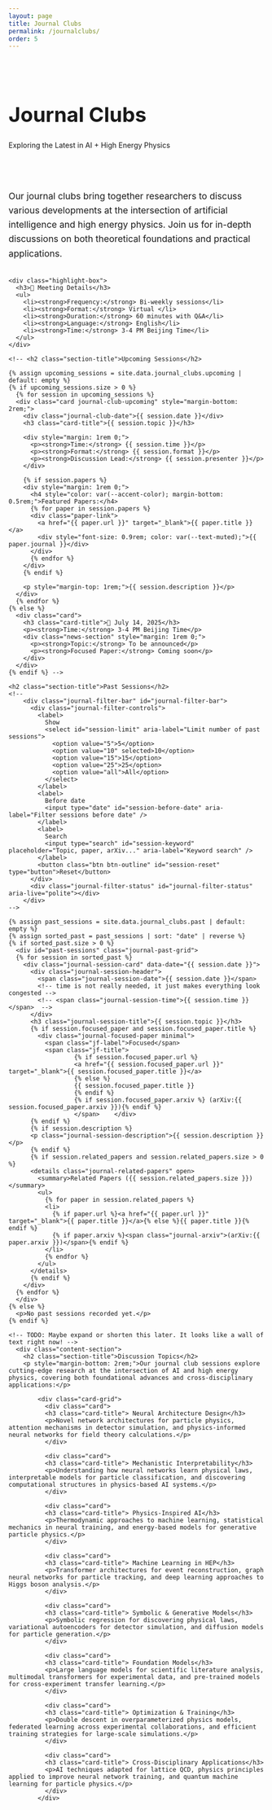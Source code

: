 ```yaml
---
layout: page
title: Journal Clubs
permalink: /journalclubs/
order: 5
---
```


<div class="hero-section" style="padding: 2rem 0; margin-bottom: 2rem;">
  <div class="wrapper">
    <h1 class="hero-title" style="font-size: 2.5rem;">Journal Clubs</h1>
    <p class="hero-subtitle">Exploring the Latest in AI + High Energy Physics</p>
  </div>
</div>

<div class="wrapper">
  <div class="content-section">
    <p style="font-size: 1.1rem; line-height: 1.6; margin-bottom: 2rem;">
      Our journal clubs bring together researchers to discuss various developments 
      at the intersection of artificial intelligence and high energy physics. Join us for in-depth 
      discussions on both theoretical foundations and practical applications.
    </p>

    <div class="highlight-box">
      <h3>📅 Meeting Details</h3>
      <ul>
        <li><strong>Frequency:</strong> Bi-weekly sessions</li>
        <li><strong>Format:</strong> Virtual </li>
        <li><strong>Duration:</strong> 60 minutes with Q&A</li>
        <li><strong>Language:</strong> English</li>
        <li><strong>Time:</strong> 3-4 PM Beijing Time</li>
      </ul>
    </div>

    <!-- <h2 class="section-title">Upcoming Sessions</h2>
    
    {% assign upcoming_sessions = site.data.journal_clubs.upcoming | default: empty %}
    {% if upcoming_sessions.size > 0 %}
      {% for session in upcoming_sessions %}
      <div class="card journal-club-upcoming" style="margin-bottom: 2rem;">
        <div class="journal-club-date">{{ session.date }}</div>
        <h3 class="card-title">{{ session.topic }}</h3>
        
        <div style="margin: 1rem 0;">
          <p><strong>Time:</strong> {{ session.time }}</p>
          <p><strong>Format:</strong> {{ session.format }}</p>
          <p><strong>Discussion Lead:</strong> {{ session.presenter }}</p>
        </div>
        
        {% if session.papers %}
        <div style="margin: 1rem 0;">
          <h4 style="color: var(--accent-color); margin-bottom: 0.5rem;">Featured Papers:</h4>
          {% for paper in session.papers %}
          <div class="paper-link">
            <a href="{{ paper.url }}" target="_blank">{{ paper.title }}</a>
            <div style="font-size: 0.9rem; color: var(--text-muted);">{{ paper.journal }}</div>
          </div>
          {% endfor %}
        </div>
        {% endif %}
        
        <p style="margin-top: 1rem;">{{ session.description }}</p>
      </div>
      {% endfor %}
    {% else %}
      <div class="card">
        <h3 class="card-title">📅 July 14, 2025</h3>
        <p><strong>Time:</strong> 3-4 PM Beijing Time</p>
        <div class="news-section" style="margin: 1rem 0;">
          <p><strong>Topic:</strong> To be announced</p>
          <p><strong>Focused Paper:</strong> Coming soon</p>
        </div>
      </div>
    {% endif %} -->

    <h2 class="section-title">Past Sessions</h2>
    <!--
        <div class="journal-filter-bar" id="journal-filter-bar">
          <div class="journal-filter-controls">
            <label>
              Show
              <select id="session-limit" aria-label="Limit number of past sessions">
                <option value="5">5</option>
                <option value="10" selected>10</option>
                <option value="15">15</option>
                <option value="25">25</option>
                <option value="all">All</option>
              </select>
            </label>
            <label>
              Before date
              <input type="date" id="session-before-date" aria-label="Filter sessions before date" />
            </label>
            <label>
              Search
              <input type="search" id="session-keyword" placeholder="Topic, paper, arXiv..." aria-label="Keyword search" />
            </label>
            <button class="btn btn-outline" id="session-reset" type="button">Reset</button>
          </div>
          <div class="journal-filter-status" id="journal-filter-status" aria-live="polite"></div>
        </div>
    -->

    {% assign past_sessions = site.data.journal_clubs.past | default: empty %}
    {% assign sorted_past = past_sessions | sort: "date" | reverse %}
    {% if sorted_past.size > 0 %}
      <div id="past-sessions" class="journal-past-grid">
      {% for session in sorted_past %}
        <div class="journal-session-card" data-date="{{ session.date }}">
          <div class="journal-session-header">
            <span class="journal-session-date">{{ session.date }}</span>
            <!-- time is not really needed, it just makes everything look congested -->
            <!-- <span class="journal-session-time">{{ session.time }}</span>  -->
          </div>
          <h3 class="journal-session-title">{{ session.topic }}</h3>
          {% if session.focused_paper and session.focused_paper.title %}
            <div class="journal-focused-paper minimal">
              <span class="jf-label">Focused</span>
              <span class="jf-title">
                      {% if session.focused_paper.url %}
                      <a href="{{ session.focused_paper.url }}" target="_blank">{{ session.focused_paper.title }}</a>
                      {% else %}
                      {{ session.focused_paper.title }}
                      {% endif %}
                      {% if session.focused_paper.arxiv %} (arXiv:{{ session.focused_paper.arxiv }}){% endif %}
                      </span>    </div>
          {% endif %}
          {% if session.description %}
          <p class="journal-session-description">{{ session.description }}</p>
          {% endif %}
          {% if session.related_papers and session.related_papers.size > 0 %}
          <details class="journal-related-papers" open>
            <summary>Related Papers ({{ session.related_papers.size }})</summary>
            <ul>
              {% for paper in session.related_papers %}
              <li>
                {% if paper.url %}<a href="{{ paper.url }}" target="_blank">{{ paper.title }}</a>{% else %}{{ paper.title }}{% endif %}
                {% if paper.arxiv %}<span class="journal-arxiv">(arXiv:{{ paper.arxiv }})</span>{% endif %}
              </li>
              {% endfor %}
            </ul>
          </details>
          {% endif %}
        </div>
      {% endfor %}
      </div>
    {% else %}
      <p>No past sessions recorded yet.</p>
    {% endif %}

    <!-- TODO: Maybe expand or shorten this later. It looks like a wall of text right now! -->
      <div class="content-section">
        <h2 class="section-title">Discussion Topics</h2>
        <p style="margin-bottom: 2rem;">Our journal club sessions explore cutting-edge research at the intersection of AI and high energy physics, covering both foundational advances and cross-disciplinary applications:</p>
            
            <div class="card-grid">
              <div class="card">
              <h3 class="card-title"> Neural Architecture Design</h3>
              <p>Novel network architectures for particle physics, attention mechanisms in detector simulation, and physics-informed neural networks for field theory calculations.</p>
              </div>
              
              <div class="card">
              <h3 class="card-title"> Mechanistic Interpretability</h3>
              <p>Understanding how neural networks learn physical laws, interpretable models for particle classification, and discovering computational structures in physics-based AI systems.</p>
              </div>
              
              <div class="card">
              <h3 class="card-title"> Physics-Inspired AI</h3>
              <p>Thermodynamic approaches to machine learning, statistical mechanics in neural training, and energy-based models for generative particle physics.</p>
              </div>
              
              <div class="card">
              <h3 class="card-title"> Machine Learning in HEP</h3>
              <p>Transformer architectures for event reconstruction, graph neural networks for particle tracking, and deep learning approaches to Higgs boson analysis.</p>
              </div>
              
              <div class="card">
              <h3 class="card-title"> Symbolic & Generative Models</h3>
              <p>Symbolic regression for discovering physical laws, variational autoencoders for detector simulation, and diffusion models for particle generation.</p>
              </div>
              
              <div class="card">
              <h3 class="card-title"> Foundation Models</h3>
              <p>Large language models for scientific literature analysis, multimodal transformers for experimental data, and pre-trained models for cross-experiment transfer learning.</p>
              </div>
              
              <div class="card">
              <h3 class="card-title"> Optimization & Training</h3>
              <p>Double descent in overparameterized physics models, federated learning across experimental collaborations, and efficient training strategies for large-scale simulations.</p>
              </div>
              
              <div class="card">
              <h3 class="card-title"> Cross-Disciplinary Applications</h3>
              <p>AI techniques adapted for lattice QCD, physics principles applied to improve neural network training, and quantum machine learning for particle physics.</p>
              </div>
            </div>

<script>
  // Pray this scripts works in prod.
  (function(){
    const limitSelect = document.getElementById('session-limit');
    const beforeInput = document.getElementById('session-before-date');
    const keywordInput = document.getElementById('session-keyword');
    const resetBtn = document.getElementById('session-reset');
    const statusEl = document.getElementById('journal-filter-status');
    const container = document.getElementById('past-sessions');
    if(!container) return;
    const cards = Array.from(container.querySelectorAll('.journal-session-card'));

    cards.forEach(card => {
      const ds = card.getAttribute('data-date');
      card._date = new Date(ds + 'T00:00:00Z');
      let text = card.querySelector('.journal-session-title')?.textContent || '';
      const focused = card.querySelector('.journal-focused-paper');
      if(focused) text += ' ' + focused.textContent;
      const related = card.querySelectorAll('.journal-related-papers li');
      related.forEach(li => { text += ' ' + li.textContent; });
      card._search = text.toLowerCase();
    });

    function debounce(fn, wait=180){
      let t; return function(...args){ clearTimeout(t); t=setTimeout(()=>fn.apply(this,args), wait); };
    }

    function formatDate(d){
      if(!(d instanceof Date) || isNaN(d)) return ''; const iso = d.toISOString().slice(0,10); return iso;
    }

    function applyFilters(){
      const limitVal = limitSelect.value;
      const beforeVal = beforeInput.value ? new Date(beforeInput.value + 'T00:00:00Z') : null;
      const kwRaw = keywordInput.value.trim().toLowerCase();
      const kwTokens = kwRaw.length ? kwRaw.split(/\s+/).filter(Boolean) : [];

      const filtered = cards.filter(c => {
        if(beforeVal && c._date >= beforeVal) return false;
        if(kwTokens.length){
          for(const token of kwTokens){
            if(!c._search.includes(token)) return false;
          }
        }
        return true;
      });

      let limited = filtered;
      if(limitVal !== 'all') {
        const n = parseInt(limitVal, 10);
        limited = filtered.slice(0, n);
      }

      // Update DOM visibility
      cards.forEach(c => c.classList.add('is-filter-hidden'));
      limited.forEach(c => c.classList.remove('is-filter-hidden'));

      // Empty state handling
      let emptyState = container.querySelector('.journal-empty-state');
      if(!limited.length){
        if(!emptyState){
          emptyState = document.createElement('div');
          emptyState.className = 'journal-empty-state';
          emptyState.innerHTML = '<p>No sessions match your filters.</p>';
          container.appendChild(emptyState);
        }
        emptyState.style.display = 'block';
      } else if(emptyState) {
        emptyState.style.display = 'none';
      }

      const parts = [];
      parts.push(limited.length + ' shown');
      if(limited.length !== filtered.length) parts.push('of ' + filtered.length + ' match');
      if(kwTokens.length) parts.push('keywords: ' + kwTokens.join(', '));
      if(beforeVal) parts.push('before ' + formatDate(beforeVal));
      parts.push('total ' + cards.length);
      statusEl.textContent = parts.join(' · ');
    }

    const applyFiltersDebounced = debounce(applyFilters, 160);

    limitSelect.addEventListener('change', applyFilters);
    beforeInput.addEventListener('change', applyFilters);
    keywordInput.addEventListener('input', applyFiltersDebounced);
    resetBtn.addEventListener('click', () => {
      limitSelect.value = '10';
      beforeInput.value = '';
      keywordInput.value = '';
      applyFilters();
      keywordInput.focus();
    });

    applyFilters();
  })();
</script>
